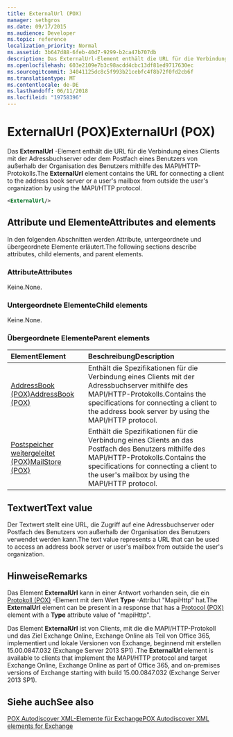 ```yaml
---
title: ExternalUrl (POX)
manager: sethgros
ms.date: 09/17/2015
ms.audience: Developer
ms.topic: reference
localization_priority: Normal
ms.assetid: 3b647d88-6feb-40d7-9299-b2ca47b707db
description: Das ExternalUrl-Element enthält die URL für die Verbindung eines Clients mit der Adressbuchserver oder dem Postfach eines Benutzers von außerhalb der Organisation des Benutzers mithilfe des MAPI/HTTP-Protokolls.
ms.openlocfilehash: 603e2109e7b3c98acdd4cbc13df81ed9717630ec
ms.sourcegitcommit: 34041125dc8c5f993b21cebfc4f8b72f0fd2cb6f
ms.translationtype: MT
ms.contentlocale: de-DE
ms.lasthandoff: 06/11/2018
ms.locfileid: "19758396"
---
```

# <a name="externalurl-pox"></a><span data-ttu-id="67af5-103">ExternalUrl (POX)</span><span class="sxs-lookup"><span data-stu-id="67af5-103">ExternalUrl (POX)</span></span>

<span data-ttu-id="67af5-104">Das **ExternalUrl** -Element enthält die URL für die Verbindung eines Clients mit der Adressbuchserver oder dem Postfach eines Benutzers von außerhalb der Organisation des Benutzers mithilfe des MAPI/HTTP-Protokolls.</span><span class="sxs-lookup"><span data-stu-id="67af5-104">The **ExternalUrl** element contains the URL for connecting a client to the address book server or a user's mailbox from outside the user's organization by using the MAPI/HTTP protocol.</span></span> 
  
```XML
<ExternalUrl/>
```

## <a name="attributes-and-elements"></a><span data-ttu-id="67af5-105">Attribute und Elemente</span><span class="sxs-lookup"><span data-stu-id="67af5-105">Attributes and elements</span></span>

<span data-ttu-id="67af5-106">In den folgenden Abschnitten werden Attribute, untergeordnete und übergeordnete Elemente erläutert.</span><span class="sxs-lookup"><span data-stu-id="67af5-106">The following sections describe attributes, child elements, and parent elements.</span></span>
  
### <a name="attributes"></a><span data-ttu-id="67af5-107">Attribute</span><span class="sxs-lookup"><span data-stu-id="67af5-107">Attributes</span></span>

<span data-ttu-id="67af5-108">Keine.</span><span class="sxs-lookup"><span data-stu-id="67af5-108">None.</span></span>
  
### <a name="child-elements"></a><span data-ttu-id="67af5-109">Untergeordnete Elemente</span><span class="sxs-lookup"><span data-stu-id="67af5-109">Child elements</span></span>

<span data-ttu-id="67af5-110">Keine.</span><span class="sxs-lookup"><span data-stu-id="67af5-110">None.</span></span>
  
### <a name="parent-elements"></a><span data-ttu-id="67af5-111">Übergeordnete Elemente</span><span class="sxs-lookup"><span data-stu-id="67af5-111">Parent elements</span></span>

|<span data-ttu-id="67af5-112">**Element**</span><span class="sxs-lookup"><span data-stu-id="67af5-112">**Element**</span></span>|<span data-ttu-id="67af5-113">**Beschreibung**</span><span class="sxs-lookup"><span data-stu-id="67af5-113">**Description**</span></span>|
|:-----|:-----|
|[<span data-ttu-id="67af5-114">AddressBook (POX)</span><span class="sxs-lookup"><span data-stu-id="67af5-114">AddressBook (POX)</span></span>](addressbook-pox.md) <br/> |<span data-ttu-id="67af5-115">Enthält die Spezifikationen für die Verbindung eines Clients mit der Adressbuchserver mithilfe des MAPI/HTTP-Protokolls.</span><span class="sxs-lookup"><span data-stu-id="67af5-115">Contains the specifications for connecting a client to the address book server by using the MAPI/HTTP protocol.</span></span>  <br/> |
|[<span data-ttu-id="67af5-116">Postspeicher weitergeleitet (POX)</span><span class="sxs-lookup"><span data-stu-id="67af5-116">MailStore (POX)</span></span>](mailstore-pox.md) <br/> |<span data-ttu-id="67af5-117">Enthält die Spezifikationen für die Verbindung eines Clients an das Postfach des Benutzers mithilfe des MAPI/HTTP-Protokolls.</span><span class="sxs-lookup"><span data-stu-id="67af5-117">Contains the specifications for connecting a client to the user's mailbox by using the MAPI/HTTP protocol.</span></span>  <br/> |
   
## <a name="text-value"></a><span data-ttu-id="67af5-118">Textwert</span><span class="sxs-lookup"><span data-stu-id="67af5-118">Text value</span></span>

<span data-ttu-id="67af5-119">Der Textwert stellt eine URL, die Zugriff auf eine Adressbuchserver oder Postfach des Benutzers von außerhalb der Organisation des Benutzers verwendet werden kann.</span><span class="sxs-lookup"><span data-stu-id="67af5-119">The text value represents a URL that can be used to access an address book server or user's mailbox from outside the user's organization.</span></span>
  
## <a name="remarks"></a><span data-ttu-id="67af5-120">Hinweise</span><span class="sxs-lookup"><span data-stu-id="67af5-120">Remarks</span></span>

<span data-ttu-id="67af5-121">Das Element **ExternalUrl** kann in einer Antwort vorhanden sein, die ein [Protokoll (POX)](protocol-pox.md) -Element mit dem Wert **Type** -Attribut "MapiHttp" hat.</span><span class="sxs-lookup"><span data-stu-id="67af5-121">The **ExternalUrl** element can be present in a response that has a [Protocol (POX)](protocol-pox.md) element with a **Type** attribute value of "mapiHttp".</span></span> 
  
<span data-ttu-id="67af5-122">Das Element **ExternalUrl** ist von Clients, mit die die MAPI/HTTP-Protokoll und das Ziel Exchange Online, Exchange Online als Teil von Office 365, implementiert und lokale Versionen von Exchange, beginnend mit erstellen 15.00.0847.032 (Exchange Server 2013 SP1) .</span><span class="sxs-lookup"><span data-stu-id="67af5-122">The **ExternalUrl** element is available to clients that implement the MAPI/HTTP protocol and target Exchange Online, Exchange Online as part of Office 365, and on-premises versions of Exchange starting with build 15.00.0847.032 (Exchange Server 2013 SP1).</span></span> 
  
## <a name="see-also"></a><span data-ttu-id="67af5-123">Siehe auch</span><span class="sxs-lookup"><span data-stu-id="67af5-123">See also</span></span>



[<span data-ttu-id="67af5-124">POX Autodiscover XML-Elemente für Exchange</span><span class="sxs-lookup"><span data-stu-id="67af5-124">POX Autodiscover XML elements for Exchange</span></span>](pox-autodiscover-xml-elements-for-exchange.md)

